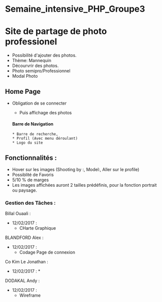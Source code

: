 # Semaine_intensive_PHP_Groupe3


# Site de partage de photo professionel 

- Possibilité d'ajouter des photos.
- Thème: Mannequin
- Décourvrir des photos.
- Photo semipro/Professionnel
- Modal Photo


## Home Page

- Obligation de se connecter
  * Puis affichage des photos
  
  #### Barre de Navigation
      * Barre de recherche,
      * Profil (Avec menu déroulant)
      * Logo du site

## Fonctionnalités :

- Hover sur les images (Shooting by :, Model:, Aller sur le profile)
- Possiblité de Favoris
- 5/10 % de marges
- Les images affichées auront 2 tailles prédéfinis, pour la fonction portrait ou paysage.



### Gestion des Tâches :

Billal Ouaali :
- 12/02/2017 :
  * CHarte Graphique


BLANDFORD Alex :
- 12/02/2017 :
  * Codage Page de connexion


Co Kim Le Jonathan : 
- 12/02/2017 :
  * 


DODAKAL Andy :
- 12/02/2017 :
  * Wireframe
  




